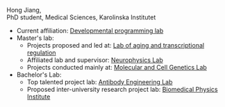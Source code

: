 Hong Jiang, \
PhD student, Medical Sciences, Karolinska Institutet
- Current affiliation: [Developmental programming lab](https://www.thedenglab.org/)
- Master's lab:
  - Projects proposed and led at: [Lab of aging and transcriptional regulation](http://staff.ustc.edu.cn/~songxy5/work.html)
  - Affiliated lab and supervisor: [Neurophysics Lab](http://neurophysics.ustc.edu.cn/main.htm)
  - Projects conducted mainly at: [Molecular and Cell Genetics Lab](https://mcg.ustc.edu.cn/)
- Bachelor's Lab:
  - Top talented project lab: [Antibody Engineering Lab](https://www.researchgate.net/lab/Min-Wang-Lab)
  - Proposed inter-university research project lab: [Biomedical Physics Institute](https://biophy.nju.edu.cn/English/Members/Faculty/20201026/i148921.html)
